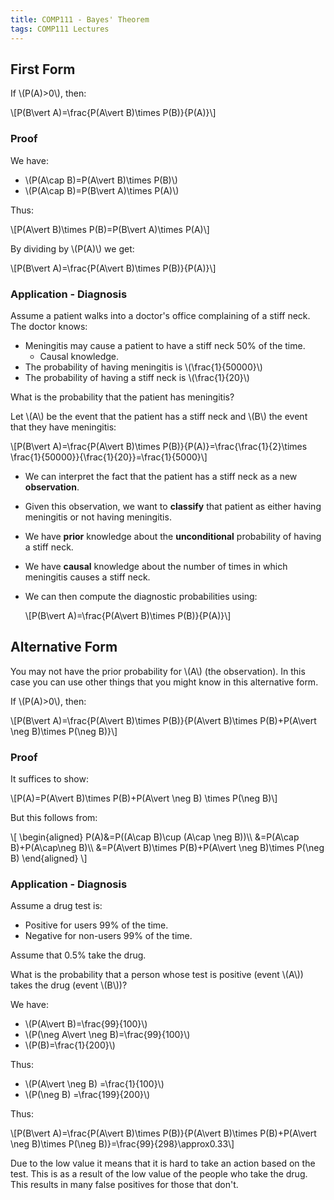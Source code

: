 ```yaml
---
title: COMP111 - Bayes' Theorem
tags: COMP111 Lectures
---
```

## First Form
If &#92;(P(A)>0&#92;), then:

&#92;[P(B\vert A)=\frac{P(A\vert B)\times P(B)}{P(A)}&#92;]

### Proof
We have:

* &#92;(P(A\cap B)=P(A\vert B)\times P(B)&#92;)
* &#92;(P(A\cap B)=P(B\vert A)\times P(A)&#92;)

Thus:

&#92;[P(A\vert B)\times P(B)=P(B\vert A)\times P(A)&#92;]

By dividing by &#92;(P(A)&#92;) we get:

&#92;[P(B\vert A)=\frac{P(A\vert B)\times P(B)}{P(A)}&#92;]

### Application - Diagnosis
Assume a patient walks into a doctor's office complaining of a stiff neck. The doctor knows:

* Meningitis may cause a patient to have a stiff neck 50% of the time.
	* Causal knowledge.
* The probability of having meningitis is &#92;(\frac{1}{50000}&#92;)
* The probability of having a stiff neck is &#92;(\frac{1}{20}&#92;)

What is the probability that the patient has meningitis?

Let &#92;(A&#92;) be the event that the patient has a stiff neck and &#92;(B&#92;) the event that they have meningitis:

&#92;[P(B\vert A)=\frac{P(A\vert B)\times P(B)}{P(A)}=\frac{\frac{1}{2}\times \frac{1}{50000}}{\frac{1}{20}}=\frac{1}{5000}&#92;]

* We can interpret the fact that the patient has a stiff neck as a new **observation**.
* Given this observation, we want to **classify** that patient as either having meningitis or not having meningitis.
* We have **prior** knowledge about the **unconditional** probability of having a stiff neck.
* We have **causal** knowledge about the number of times in which meningitis causes a stiff neck.
* We can then compute the diagnostic probabilities using: 

	&#92;[P(B\vert A)=\frac{P(A\vert B)\times P(B)}{P(A)}&#92;]
	
## Alternative Form
You may not have the prior probability for &#92;(A&#92;) (the observation). In this case you can use other things that you might know in this alternative form.

If &#92;(P(A)>0&#92;), then:

&#92;[P(B\vert A)=\frac{P(A\vert B)\times P(B)}{P(A\vert B)\times P(B)+P(A\vert \neg B)\times P(\neg B)}&#92;]

### Proof
It suffices to show:

&#92;[P(A)=P(A\vert B)\times P(B)+P(A\vert \neg B) \times P(\neg B)&#92;]

But this follows from:

&#92;[
\begin{aligned}
P(A)&=P((A\cap B)\cup (A\cap \neg B))&#92;&#92;
&=P(A\cap B)+P(A\cap\neg B)&#92;&#92;
&=P(A\vert B)\times P(B)+P(A\vert \neg B)\times P(\neg B)
\end{aligned}
&#92;]

### Application - Diagnosis
Assume a drug test is:

* Positive for users 99% of the time.
* Negative for non-users 99% of the time.

Assume that 0.5% take the drug.

What is the probability that a person whose test is positive (event &#92;(A&#92;)) takes the drug (event &#92;(B&#92;))?

We have:

* &#92;(P(A\vert B)=\frac{99}{100}&#92;)
* &#92;(P(\neg A\vert \neg B)=\frac{99}{100}&#92;)
* &#92;(P(B)=\frac{1}{200}&#92;)

Thus:

* &#92;(P(A\vert \neg B) =\frac{1}{100}&#92;)
* &#92;(P(\neg B) =\frac{199}{200}&#92;)

Thus:

&#92;[P(B\vert A)=\frac{P(A\vert B)\times P(B)}{P(A\vert B)\times P(B)+P(A\vert \neg B)\times P(\neg B)}=\frac{99}{298}\approx0.33&#92;]

Due to the low value it means that it is hard to take an action based on the test. This is as a result of the low value of the people who take the drug. This results in many false positives for those that don't.
